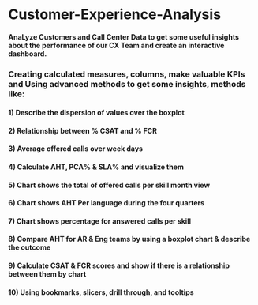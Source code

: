 # Customer-Experience-Analysis

#### AnaLyze Customers and Call Center Data to get some useful insights about the performance of our CX Team and create an interactive dashboard.

### Creating calculated measures, columns, make valuable KPIs and Using advanced methods to get some insights, methods like:
#### 1) Describe the dispersion of values over the boxplot
#### 2) Relationship between % CSAT and % FCR
#### 3) Average offered calls over week days
#### 4) Calculate AHT, PCA% & SLA% and visualize them
#### 5) Chart shows the total of offered calls per skill month view
#### 6) Chart shows AHT Per language during the four quarters
#### 7) Chart shows percentage for answered calls per skill 
#### 8) Compare AHT for AR & Eng teams by using a boxplot chart & describe the outcome
#### 9) Calculate CSAT & FCR scores and show if there is a relationship between them by chart
#### 10) Using bookmarks, slicers, drill through, and tooltips


